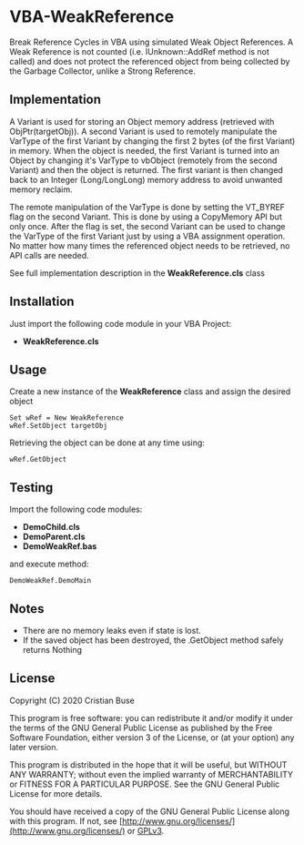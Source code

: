 # VBA-WeakReference
Break Reference Cycles in VBA using simulated Weak Object References. A Weak Reference is not counted (i.e. IUnknown::AddRef method is not called) and does not protect the referenced object from being collected by the Garbage Collector, unlike a Strong Reference.

## Implementation
A Variant is used for storing an Object memory address (retrieved with ObjPtr(targetObj)). A second Variant is used to remotely manipulate the VarType of the first Variant by changing the first 2 bytes (of the first Variant) in memory.
When the object is needed, the first Variant is turned into an Object by changing it's VarType to vbObject (remotely from the second Variant) and then the object is returned. The first variant is then changed back to an Integer (Long/LongLong) memory address to avoid unwanted memory reclaim.

The remote manipulation of the VarType is done by setting the VT_BYREF flag on the second Variant. This is done by using a CopyMemory API but only once. After the flag is set, the second Variant can be used to change the VarType of the first Variant just by using a VBA assignment operation. No matter how many times the referenced object needs to be retrieved, no API calls are needed.

See full implementation description in the **WeakReference.cls** class

## Installation
Just import the following code module in your VBA Project:
* **WeakReference.cls**

## Usage
Create a new instance of the **WeakReference** class and assign the desired object
```vba
Set wRef = New WeakReference
wRef.SetObject targetObj
```

Retrieving the object can be done at any time using:
```vba
wRef.GetObject
```

## Testing

Import the following code modules:
* **DemoChild.cls**
* **DemoParent.cls**
* **DemoWeakRef.bas**

and execute method:
```vba
DemoWeakRef.DemoMain
```

## Notes
* There are no memory leaks even if state is lost.
* If the saved object has been destroyed, the .GetObject method safely  returns Nothing

## License
Copyright (C) 2020 Cristian Buse

This program is free software: you can redistribute it and/or modify it under the terms of the GNU General Public License as published by the Free Software Foundation, either version 3 of the License, or (at your option) any later version.

This program is distributed in the hope that it will be useful, but WITHOUT ANY WARRANTY; without even the implied warranty of MERCHANTABILITY or FITNESS FOR A PARTICULAR PURPOSE. See the GNU General Public License for more details.

You should have received a copy of the GNU General Public License along with this program. If not, see [http://www.gnu.org/licenses/](http://www.gnu.org/licenses/) or
[GPLv3](https://choosealicense.com/licenses/gpl-3.0/).